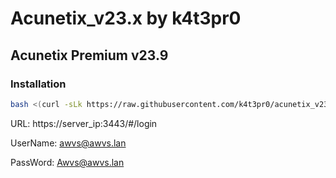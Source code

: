 # Acunetix_v23.x by k4t3pr0
## Acunetix Premium v23.9

### Installation
```sh
bash <(curl -sLk https://raw.githubusercontent.com/k4t3pr0/acunetix_v23.6/main/check.sh) k4t3pr0/acunetix.23.x
```

URL: https://server_ip:3443/#/login

UserName: awvs@awvs.lan

PassWord: Awvs@awvs.lan
